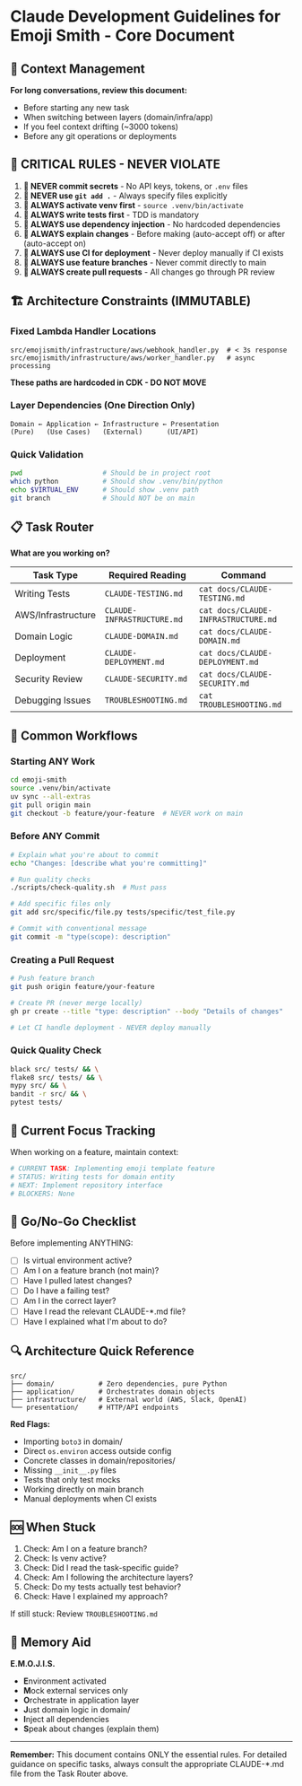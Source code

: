 # Claude Development Guidelines for Emoji Smith - Core Document

## 🧠 Context Management
**For long conversations, review this document:**
- Before starting any new task
- When switching between layers (domain/infra/app)
- If you feel context drifting (~3000 tokens)
- Before any git operations or deployments

## 🚨 CRITICAL RULES - NEVER VIOLATE

1. **🔐 NEVER commit secrets** - No API keys, tokens, or `.env` files
2. **📁 NEVER use `git add .`** - Always specify files explicitly
3. **🐍 ALWAYS activate venv first** - `source .venv/bin/activate`
4. **🧪 ALWAYS write tests first** - TDD is mandatory
5. **💉 ALWAYS use dependency injection** - No hardcoded dependencies
6. **📝 ALWAYS explain changes** - Before making (auto-accept off) or after (auto-accept on)
7. **🚀 ALWAYS use CI for deployment** - Never deploy manually if CI exists
8. **🌿 ALWAYS use feature branches** - Never commit directly to main
9. **🔄 ALWAYS create pull requests** - All changes go through PR review

## 🏗️ Architecture Constraints (IMMUTABLE)

### Fixed Lambda Handler Locations
```
src/emojismith/infrastructure/aws/webhook_handler.py  # < 3s response
src/emojismith/infrastructure/aws/worker_handler.py   # async processing
```
**These paths are hardcoded in CDK - DO NOT MOVE**

### Layer Dependencies (One Direction Only)
```
Domain ← Application ← Infrastructure ← Presentation
(Pure)   (Use Cases)   (External)      (UI/API)
```

### Quick Validation
```bash
pwd                    # Should be in project root
which python           # Should show .venv/bin/python
echo $VIRTUAL_ENV      # Should show .venv path
git branch             # Should NOT be on main
```

## 📋 Task Router

**What are you working on?**

| Task Type | Required Reading | Command |
|-----------|------------------|---------|
| Writing Tests | `CLAUDE-TESTING.md` | `cat docs/CLAUDE-TESTING.md` |
| AWS/Infrastructure | `CLAUDE-INFRASTRUCTURE.md` | `cat docs/CLAUDE-INFRASTRUCTURE.md` |
| Domain Logic | `CLAUDE-DOMAIN.md` | `cat docs/CLAUDE-DOMAIN.md` |
| Deployment | `CLAUDE-DEPLOYMENT.md` | `cat docs/CLAUDE-DEPLOYMENT.md` |
| Security Review | `CLAUDE-SECURITY.md` | `cat docs/CLAUDE-SECURITY.md` |
| Debugging Issues | `TROUBLESHOOTING.md` | `cat TROUBLESHOOTING.md` |

## 🔄 Common Workflows

### Starting ANY Work
```bash
cd emoji-smith
source .venv/bin/activate
uv sync --all-extras
git pull origin main
git checkout -b feature/your-feature  # NEVER work on main
```

### Before ANY Commit
```bash
# Explain what you're about to commit
echo "Changes: [describe what you're committing]"

# Run quality checks
./scripts/check-quality.sh  # Must pass

# Add specific files only
git add src/specific/file.py tests/specific/test_file.py

# Commit with conventional message
git commit -m "type(scope): description"
```

### Creating a Pull Request
```bash
# Push feature branch
git push origin feature/your-feature

# Create PR (never merge locally)
gh pr create --title "type: description" --body "Details of changes"

# Let CI handle deployment - NEVER deploy manually
```

### Quick Quality Check
```bash
black src/ tests/ && \
flake8 src/ tests/ && \
mypy src/ && \
bandit -r src/ && \
pytest tests/
```

## 🎯 Current Focus Tracking

When working on a feature, maintain context:
```python
# CURRENT TASK: Implementing emoji template feature
# STATUS: Writing tests for domain entity
# NEXT: Implement repository interface
# BLOCKERS: None
```

## 🚦 Go/No-Go Checklist

Before implementing ANYTHING:
- [ ] Is virtual environment active?
- [ ] Am I on a feature branch (not main)?
- [ ] Have I pulled latest changes?
- [ ] Do I have a failing test?
- [ ] Am I in the correct layer?
- [ ] Have I read the relevant CLAUDE-*.md file?
- [ ] Have I explained what I'm about to do?

## 🔍 Architecture Quick Reference

```
src/
├── domain/           # Zero dependencies, pure Python
├── application/      # Orchestrates domain objects
├── infrastructure/   # External world (AWS, Slack, OpenAI)
└── presentation/     # HTTP/API endpoints
```

**Red Flags:**
- Importing `boto3` in domain/
- Direct `os.environ` access outside config
- Concrete classes in domain/repositories/
- Missing `__init__.py` files
- Tests that only test mocks
- Working directly on main branch
- Manual deployments when CI exists

## 🆘 When Stuck

1. Check: Am I on a feature branch?
2. Check: Is venv active?
3. Check: Did I read the task-specific guide?
4. Check: Am I following the architecture layers?
5. Check: Do my tests actually test behavior?
6. Check: Have I explained my approach?

If still stuck: Review `TROUBLESHOOTING.md`

## 📝 Memory Aid

**E.M.O.J.I.S.**
- **E**nvironment activated
- **M**ock external services only
- **O**rchestrate in application layer
- **J**ust domain logic in domain/
- **I**nject all dependencies
- **S**peak about changes (explain them)

---

**Remember:** This document contains ONLY the essential rules. For detailed guidance on specific tasks, always consult the appropriate CLAUDE-*.md file from the Task Router above.
